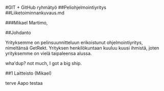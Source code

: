 
#GIT + GitHub ryhmätyö
##Peliohjelmointiyritys
##Liiketoiminnankuvaus.md


###Mikael Martimo, 


##Johdanto

Yrityksemme on pelinsuunnitteluun erikoistunut ohjelmointiyritys, nimeltänsä GetRekt. Yrityksen henkilökuntaan kuuluu kuusi ihmistä, joten yrityksemme on vielä taipaleensa alussa.

wha'dup? not much, I got a big ship.

##1 Laitteisto (Mikael)

terve
Aapo testaa
 